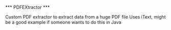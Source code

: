 *** PDFEXtractor ***

Custom PDF extractor to extract data from a huge PDF file
Uses iText, might be a good example if someone wants to do this in Java

